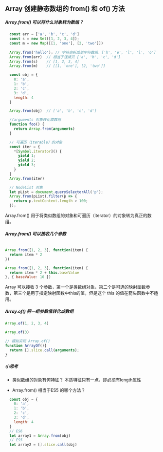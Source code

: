 ## Array 创建静态数组的 from() 和 of() 方法

##### Array.from() 可以将什么对象转为数组？

``` js
  const arr = ['a', 'b', 'c', 'd']
  const s = new Set([1, 2, 3, 4]);
  const m = new Map([[1, 'one'], [2, 'two']])
  
  Array.from('hello'); // 字符串拆成单字符数组，['h', 'e', 'l', 'l', 'o']
  Array.from(arr)  // 相当于浅拷贝 ['a', 'b', 'c', 'd']
  Array.from(s)    // [1, 2, 3, 4]
  Array.from(m)    // [[1, 'one'], [2, 'two']]

  const obj = {
    0: 'a',
    1: 'b',
    2: 'c',
    3: 'd',
    length: 4
  }

  Array.from(obj)  // ['a', 'b', 'c', 'd']

  //arguments 对象转化成数组
  function foo() {
    return Array.from(arguments) 
  }

  // 可遍历（iterable）的对象
  const iter = {
    *[Symbol.iterator]() {
      yield 1;
      yield 2;
      yield 3;
    }
  }
  Array.from(iter)

  // NodeList 对象
  let pList = document.querySelectorAll('p');
  Array.from(pList).filter(p => {
    return p.textContent.length > 100;
  });

```
Array.from() 用于将类似数组的对象和可遍历（iterator）的对象转为真正的数组。


##### Array.from() 可以接收几个参数
```js

Array.from([1, 2, 3], function(item) {
  return item * 2
})

Array.from([1, 2, 3], function(item) {
  return item * 2 + this.baseValue
}, { baseValue: 10 })

```
Array 可以接收 3 个参数，第一个是类数组对象，第二个是可选的映射函数参数，第三个是用于指定映射函数中this的值，但是这个 this 的值在箭头函数中不适用。


##### Array.of() 把一组参数值转化成数组
```js
Array.of(1, 2, 3, 4)

Array.of(3)

// 模拟实现 Array.of() 
function ArrayOf(){
  return [].slice.call(arguments);
}


```


##### 小思考
- 类似数组的对象有何特征？
本质特征只有一点，即必须有length属性

- Array.from() 相当于ES5 的哪个方法？
```js
  const obj = {
    0: 'a',
    1: 'b',
    2: 'c',
    3: 'd',
    length: 4
  }
  // ES6
  let array1 = Array.from(obj)
  // ES5
  let array2 = [].slice.call(obj)

```







